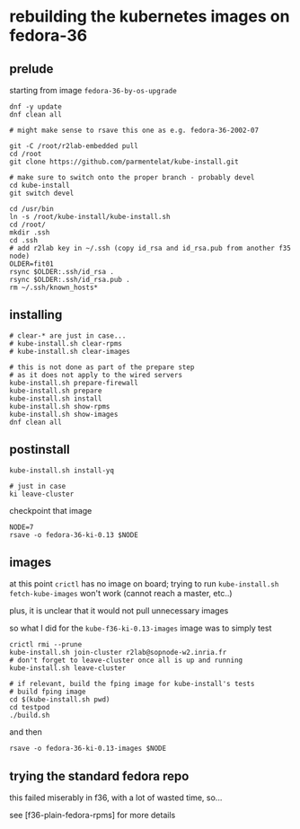 # rebuilding the kubernetes images on fedora-36

## prelude

starting from image `fedora-36-by-os-upgrade`

```
dnf -y update
dnf clean all

# might make sense to rsave this one as e.g. fedora-36-2002-07

git -C /root/r2lab-embedded pull
cd /root
git clone https://github.com/parmentelat/kube-install.git

# make sure to switch onto the proper branch - probably devel
cd kube-install
git switch devel

cd /usr/bin
ln -s /root/kube-install/kube-install.sh
cd /root/
mkdir .ssh
cd .ssh
# add r2lab key in ~/.ssh (copy id_rsa and id_rsa.pub from another f35 node)
OLDER=fit01
rsync $OLDER:.ssh/id_rsa .
rsync $OLDER:.ssh/id_rsa.pub .
rm ~/.ssh/known_hosts*

```

## installing

```
# clear-* are just in case...
# kube-install.sh clear-rpms
# kube-install.sh clear-images

# this is not done as part of the prepare step
# as it does not apply to the wired servers
kube-install.sh prepare-firewall
kube-install.sh prepare
kube-install.sh install
kube-install.sh show-rpms
kube-install.sh show-images
dnf clean all
```

## postinstall
```
kube-install.sh install-yq

# just in case
ki leave-cluster
```

checkpoint that image

```
NODE=7
rsave -o fedora-36-ki-0.13 $NODE
```

## images

at this point `crictl` has no image on board; trying to run `kube-install.sh
fetch-kube-images` won't work (cannot reach a master, etc..)

plus, it is unclear that it would not pull unnecessary images

so what I did for the `kube-f36-ki-0.13-images` image was to simply test

```
crictl rmi --prune
kube-install.sh join-cluster r2lab@sopnode-w2.inria.fr
# don't forget to leave-cluster once all is up and running
kube-install.sh leave-cluster

# if relevant, build the fping image for kube-install's tests
# build fping image
cd $(kube-install.sh pwd)
cd testpod
./build.sh
```

and then

```
rsave -o fedora-36-ki-0.13-images $NODE
```

## trying the standard fedora repo

this failed miserably in f36, with a lot of wasted time, so...

see [f36-plain-fedora-rpms] for more details

